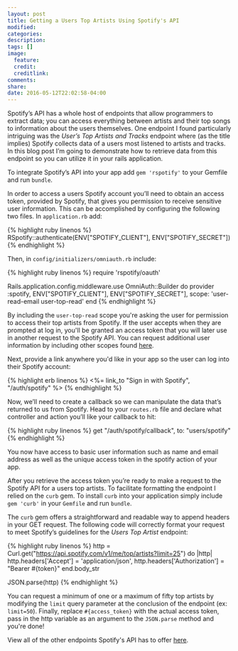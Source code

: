 ```yaml
---
layout: post
title: Getting a Users Top Artists Using Spotify's API
modified:
categories:
description:
tags: []
image:
  feature:
  credit:
  creditlink:
comments:
share:
date: 2016-05-12T22:02:58-04:00
---
```

Spotify’s API has a whole host of endpoints that allow programmers to extract data; you can access everything between artists and their top songs to information about the users themselves. One endpoint I found particularly intriguing was the <em>User’s Top Artists and Tracks</em> endpoint where (as the title implies) Spotify collects data of a users most listened to artists and tracks. In this blog post I’m going to demonstrate how to retrieve data from this endpoint so you can utilize it in your rails application.

To integrate Spotify’s API into your app add `gem 'rspotify'` to your Gemfile and run `bundle`.

In order to access a users Spotify account you’ll need to obtain an access token, provided by Spotify, that gives you permission to receive sensitive user information. This can be accomplished by configuring the following two files. In `application.rb` add:

{% highlight ruby linenos %}
RSpotify::authenticate(ENV["SPOTIFY_CLIENT"], ENV["SPOTIFY_SECRET"])
{% endhighlight %}

Then, in `config/initializers/omniauth.rb` include:

{% highlight ruby linenos %}
require 'rspotify/oauth'

Rails.application.config.middleware.use OmniAuth::Builder do
  provider :spotify, ENV["SPOTIFY_CLIENT"], ENV["SPOTIFY_SECRET"],
  scope: 'user-read-email user-top-read'
end
{% endhighlight %}

By including the `user-top-read` scope you're asking the user for permission to access their top artists from Spotify. If the user accepts when they are prompted at log in, you'll be granted an access token that you will later use in another request to the Spotify API. You can request additional user information by including other scopes found <a href="https://developer.spotify.com/web-api/using-scopes/">here</a>.

Next, provide a link anywhere you'd like in your app so the user can log into their Spotify account:

{% highlight erb linenos %}
<%= link_to "Sign in with Spotify", "/auth/spotify" %>
{% endhighlight %}

Now, we’ll need to create a callback so we can manipulate the data that’s returned to us from Spotify. Head to your `routes.rb` file and declare what controller and action you’ll like your callback to hit:

{% highlight ruby linenos %}
get "/auth/spotify/callback", to: "users/spotify"
{% endhighlight %}

You now have access to basic user information such as name and email address as well as the unique access token in the spotify action of your app.

After you retrieve the access token you’re ready to make a request to the Spotify API for a users top artists. To facilitate formatting the endpoint I relied on the `curb` gem. To install `curb` into your application simply include `gem 'curb'` in your `Gemfile` and run `bundle`.

The `curb` gem offers a straightforward and readable way to append headers in your GET request. The following code will correctly format your request to meet Spotify’s guidelines for the <em>Users Top Artist</em> endpoint:

{% highlight ruby linenos %}
http = Curl.get("https://api.spotify.com/v1/me/top/artists?limit=25") do |http|
  http.headers['Accept'] = 'application/json',
  http.headers['Authorization'] = "Bearer #{token}"
end.body_str

JSON.parse(http)
{% endhighlight %}

You can request a minimum of one or a maximum of fifty top artists by modifying the `limit` query parameter at the conclusion of the endpoint (ex: `limit=50`). Finally, replace `#{access_token}` with the actual access token, pass in the http variable as an argument to the `JSON.parse` method and you're done!

View all of the other endpoints Spotify's API has to offer <a href="https://developer.spotify.com/web-api/endpoint-reference/">here</a>.
